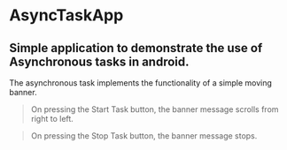 # AsyncTaskApp

## Simple application to demonstrate the use of Asynchronous tasks in android. 

The asynchronous task implements the functionality of a simple moving banner. 

> On pressing the Start Task button, the banner message scrolls from right to left. 

> On pressing the Stop Task button, the banner message stops.
